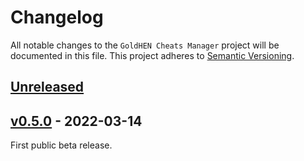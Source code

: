 # Changelog

All notable changes to the `GoldHEN Cheats Manager` project will be documented in this file. This project adheres to [Semantic Versioning](https://semver.org/spec/v2.0.0.html).

## [Unreleased]()

## [v0.5.0](https://github.com/GoldHEN/GoldHEN_Cheat_Manager/releases/tag/v0.5.0) - 2022-03-14

First public beta release.
